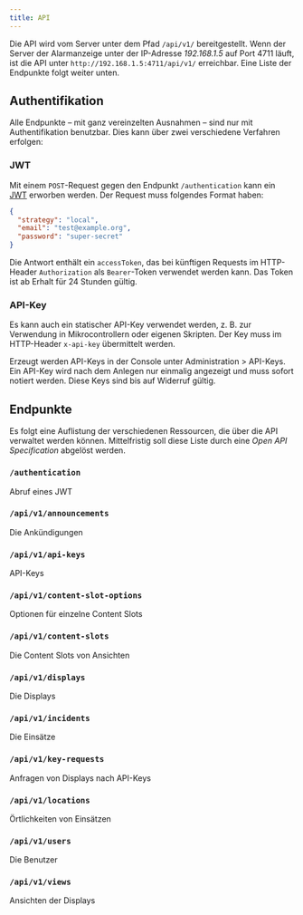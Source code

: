 ```yaml
---
title: API
---
```


Die API wird vom Server unter dem Pfad `/api/v1/` bereitgestellt.
Wenn der Server der Alarmanzeige unter der IP-Adresse _192.168.1.5_ auf Port 4711 läuft, ist die API unter `http://192.168.1.5:4711/api/v1/` erreichbar.
Eine Liste der Endpunkte folgt weiter unten.

## Authentifikation
Alle Endpunkte – mit ganz vereinzelten Ausnahmen – sind nur mit Authentifikation benutzbar.
Dies kann über zwei verschiedene Verfahren erfolgen:

### JWT
Mit einem `POST`-Request gegen den Endpunkt `/authentication` kann ein [JWT](https://jwt.io/) erworben werden.
Der Request muss folgendes Format haben:
```json
{
  "strategy": "local",
  "email": "test@example.org",
  "password": "super-secret"
}
```
Die Antwort enthält ein `accessToken`, das bei künftigen Requests im HTTP-Header `Authorization` als `Bearer`-Token verwendet werden kann.
Das Token ist ab Erhalt für 24 Stunden gültig.

### API-Key
Es kann auch ein statischer API-Key verwendet werden, z. B. zur Verwendung in Mikrocontrollern oder eigenen Skripten.
Der Key muss im HTTP-Header `x-api-key` übermittelt werden.

Erzeugt werden API-Keys in der Console unter Administration > API-Keys.
Ein API-Key wird nach dem Anlegen nur einmalig angezeigt und muss sofort notiert werden.
Diese Keys sind bis auf Widerruf gültig.

## Endpunkte
Es folgt eine Auflistung der verschiedenen Ressourcen, die über die API verwaltet werden können.
Mittelfristig soll diese Liste durch eine _Open API Specification_ abgelöst werden.

### `/authentication`
Abruf eines JWT

### `/api/v1/announcements`
Die Ankündigungen

### `/api/v1/api-keys`
API-Keys

### `/api/v1/content-slot-options`
Optionen für einzelne Content Slots

### `/api/v1/content-slots`
Die Content Slots von Ansichten

### `/api/v1/displays`
Die Displays

### `/api/v1/incidents`
Die Einsätze

### `/api/v1/key-requests`
Anfragen von Displays nach API-Keys

### `/api/v1/locations`
Örtlichkeiten von Einsätzen

### `/api/v1/users`
Die Benutzer

### `/api/v1/views`
Ansichten der Displays

